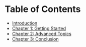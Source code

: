 # Table of Contents

- [Introduction](index.md)
- [Chapter 1: Getting Started](chapter1.md)
- [Chapter 2: Advanced Topics](chapter2.md)
- [Chapter 3: Conclusion](chapter3.md)

